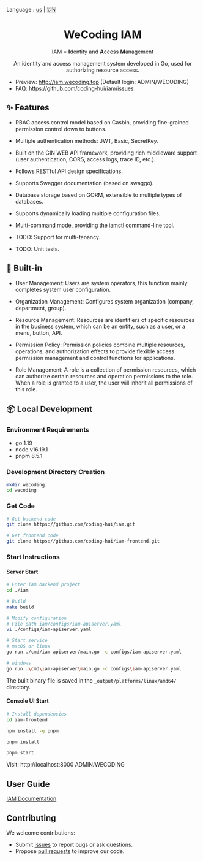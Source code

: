 Language : [us](./README.md) | [🇨🇳](./README_zh.md)

<h1 align="center">WeCoding IAM</h1>

<div align="center">

IAM = **I**dentity and **A**ccess **M**anagement

An identity and access management system developed in Go, used for authorizing resource access.

</div>

- Preview: http://iam.wecoding.top (Default login: ADMIN/WECODING)
- FAQ: https://github.com/coding-hui/iam/issues

## ✨ Features

- RBAC access control model based on Casbin, providing fine-grained permission control down to buttons.

- Multiple authentication methods: JWT, Basic, SecretKey.

- Built on the GIN WEB API framework, providing rich middleware support (user authentication, CORS, access logs, trace ID, etc.).

- Follows RESTful API design specifications.

- Supports Swagger documentation (based on swaggo).

- Database storage based on GORM, extensible to multiple types of databases.

- Supports dynamically loading multiple configuration files.

- Multi-command mode, providing the iamctl command-line tool.

- TODO: Support for multi-tenancy.

- TODO: Unit tests.

## 🎁 Built-in

- User Management: Users are system operators, this function mainly completes system user configuration.

- Organization Management: Configures system organization (company, department, group).

- Resource Management: Resources are identifiers of specific resources in the business system, which can be an entity, such as a user, or a menu, button, API.

- Permission Policy: Permission policies combine multiple resources, operations, and authorization effects to provide flexible access permission management and control functions for applications.

- Role Management: A role is a collection of permission resources, which can authorize certain resources and operation permissions to the role. When a role is granted to a user, the user will inherit all permissions of this role.

## 📦 Local Development

### Environment Requirements

- go 1.19
- node v16.19.1
- pnpm 8.5.1

### Development Directory Creation

```bash
mkdir wecoding
cd wecoding
```

### Get Code

```bash
# Get backend code
git clone https://github.com/coding-hui/iam.git

# Get frontend code
git clone https://github.com/coding-hui/iam-frontend.git
```

### Start Instructions

#### Server Start

```bash
# Enter iam backend project
cd ./iam

# Build
make build

# Modify configuration
# File path iam/configs/iam-apiserver.yaml
vi ./configs/iam-apiserver.yaml

# Start service
# macOS or linux
go run ./cmd/iam-apiserver/main.go -c configs/iam-apiserver.yaml

# windows
go run .\cmd\iam-apiserver\main.go -c configs\iam-apiserver.yaml
```

The built binary file is saved in the `_output/platforms/linux/amd64/` directory.

#### Console UI Start

```bash
# Install dependencies
cd iam-frontend

npm install -g pnpm

pnpm install

pnpm start

```

Visit: http://localhost:8000 ADMIN/WECODING

## User Guide

[IAM Documentation](docs/guide/en)

## Contributing

We welcome contributions:

- Submit [issues](https://github.com/coding-hui/iam/issues) to report bugs or ask questions.
- Propose [pull requests](https://github.com/coding-hui/iam/pulls) to improve our code.
